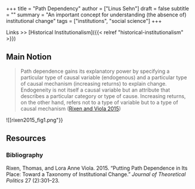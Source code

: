 +++
title = "Path Dependency"
author = ["Linus Sehn"]
draft = false
subtitle = ""
summary = "An important concept for understanding (the absence of) institutional change"
tags = ["institutions", "social science"]
+++

Links >> [Historical
Institutionalism]({{< relref "historical-institutionalism" >}})

## Main Notion

> Path dependence gains its explanatory power by specifying a particular type of
> causal variable (endogenous) and a particular type of causal mechanism
> (increasing returns) to explain change. Endogeneity is not itself a causal
> variable but an attribute that describes a particular category or type of
> cause. Increasing returns, on the other hand, refers not to a type of variable
> but to a type of causal mechanism ([Rixen and Viola 2015](#org9e51127))

![[rixen2015_fig1.png"}}

## Resources

### Bibliography

<a id="org9e51127"></a>Rixen, Thomas, and Lora Anne Viola. 2015. “Putting Path
Dependence in Its Place: Toward a Taxonomy of Institutional Change.” _Journal of
Theoretical Politics_ 27 (2):301–23.
